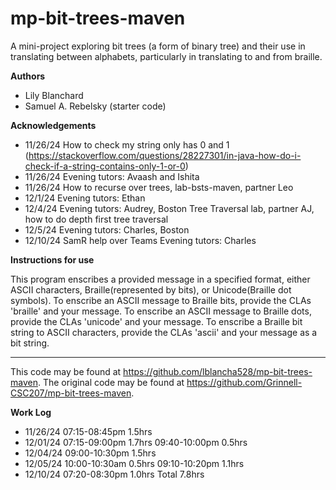 # mp-bit-trees-maven

A mini-project exploring bit trees (a form of binary tree) and their use in translating between alphabets, particularly in translating to and from braille.

**Authors**

* Lily Blanchard
* Samuel A. Rebelsky (starter code)

**Acknowledgements**

* 11/26/24 How to check my string only has 0 and 1 (https://stackoverflow.com/questions/28227301/in-java-how-do-i-check-if-a-string-contains-only-1-or-0)
* 11/26/24 Evening tutors: Avaash and Ishita
* 11/26/24 How to recurse over trees, lab-bsts-maven, partner Leo
* 12/1/24  Evening tutors: Ethan
* 12/4/24  Evening tutors: Audrey, Boston
            Tree Traversal lab, partner AJ, how to do depth first tree traversal
* 12/5/24  Evening tutors: Charles, Boston
* 12/10/24 SamR help over Teams
           Evening tutors: Charles

**Instructions for use**

This program enscribes a provided message in a specified format, either ASCII characters, Braille(represented by bits), or Unicode(Braille dot symbols).
To enscribe an ASCII message to Braille bits, provide the CLAs 'braille' and your message.
To enscribe an ASCII message to Braille dots, provide the CLAs 'unicode' and your message.
To enscribe a Braille bit string to ASCII characters, provide the CLAs 'ascii' and your message as a bit string. 

---

This code may be found at <https://github.com/lblancha528/mp-bit-trees-maven>. The original code may be found at <https://github.com/Grinnell-CSC207/mp-bit-trees-maven>.

**Work Log**
* 11/26/24      07:15-08:45pm       1.5hrs
* 12/01/24      07:15-09:00pm       1.7hrs
                09:40-10:00pm       0.5hrs
* 12/04/24      09:00-10:30pm       1.5hrs
* 12/05/24      10:00-10:30am       0.5hrs
                09:10-10:20pm       1.1hrs
* 12/10/24      07:20-08:30pm       1.0hrs
                            Total   7.8hrs
